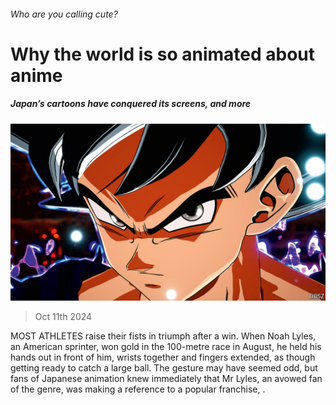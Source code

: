 ###### Who are you calling cute?

# Why the world is so animated about anime 

##### Japan’s cartoons have conquered its screens, and more 

![image](images/20241019_CUP003.jpg) 

> Oct 11th 2024 

MOST ATHLETES raise their fists in triumph after a win. When Noah Lyles, an American sprinter, won gold in the  100-metre race in August, he held his hands out in front of him, wrists together and fingers extended, as though getting ready to catch a large ball. The gesture may have seemed odd, but fans of Japanese animation knew immediately that Mr Lyles, an avowed fan of the genre, was making a reference to a popular franchise, .

